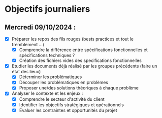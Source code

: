 # Objectifs journaliers

## Mercredi 09/10/2024 :


- [x] Préparer les repos des fils rouges (bests practices et tout le tremblement …)
  - [x] Comprendre la différence entre spécifications fonctionnelles et spécifications techniques ?
  - [x] Création des fichiers vides des specifications fonctionnelles
- [x] Etudier les documents déjà réalisé par les groupes précédents (faire un état des lieux)
  - [x] Déterminer les problématiques
  - [x] Découper les problématiques en problèmes
  - [x] Proposer une/des solutions théoriques à chaque problème
- [x] Analyser le contexte et les enjeux :
    - [x] Comprendre le secteur d'activité du client
    - [x] Identifier les objectifs stratégiques et opérationnels
    - [x] Évaluer les contraintes et opportunités du projet
